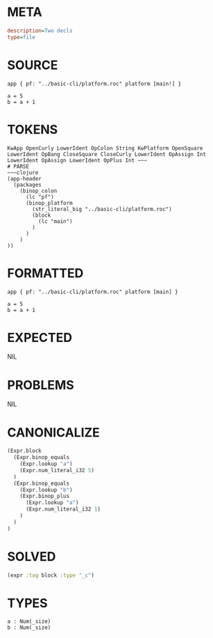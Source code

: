 # META
~~~ini
description=Two decls
type=file
~~~
# SOURCE
~~~roc
app { pf: "../basic-cli/platform.roc" platform [main!] }

a = 5
b = a + 1
~~~
# TOKENS
~~~text
KwApp OpenCurly LowerIdent OpColon String KwPlatform OpenSquare LowerIdent OpBang CloseSquare CloseCurly LowerIdent OpAssign Int LowerIdent OpAssign LowerIdent OpPlus Int ~~~
# PARSE
~~~clojure
(app-header
  (packages
    (binop_colon
      (lc "pf")
      (binop_platform
        (str_literal_big "../basic-cli/platform.roc")
        (block
          (lc "main")
        )
      )
    )
))
~~~
# FORMATTED
~~~roc
app { pf: "../basic-cli/platform.roc" platform [main] }

a = 5
b = a + 1
~~~
# EXPECTED
NIL
# PROBLEMS
NIL
# CANONICALIZE
~~~clojure
(Expr.block
  (Expr.binop_equals
    (Expr.lookup "a")
    (Expr.num_literal_i32 5)
  )
  (Expr.binop_equals
    (Expr.lookup "b")
    (Expr.binop_plus
      (Expr.lookup "a")
      (Expr.num_literal_i32 1)
    )
  )
)
~~~
# SOLVED
~~~clojure
(expr :tag block :type "_c")
~~~
# TYPES
~~~roc
a : Num(_size)
b : Num(_size)
~~~
